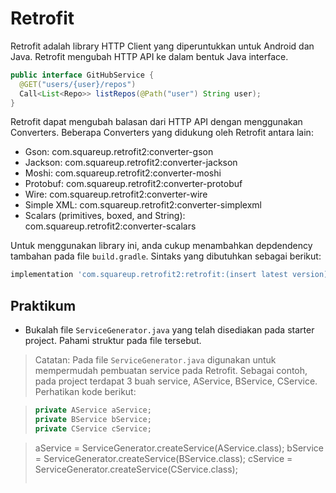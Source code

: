 # Retrofit

Retrofit adalah library HTTP Client yang diperuntukkan untuk Android dan Java.
Retrofit mengubah HTTP API ke dalam bentuk Java interface.

```java
public interface GitHubService {
  @GET("users/{user}/repos")
  Call<List<Repo>> listRepos(@Path("user") String user);
}
```

Retrofit dapat mengubah balasan dari HTTP API dengan menggunakan Converters.
Beberapa Converters yang didukung oleh Retrofit antara lain:

- Gson: com.squareup.retrofit2:converter-gson
- Jackson: com.squareup.retrofit2:converter-jackson
- Moshi: com.squareup.retrofit2:converter-moshi
- Protobuf: com.squareup.retrofit2:converter-protobuf
- Wire: com.squareup.retrofit2:converter-wire
- Simple XML: com.squareup.retrofit2:converter-simplexml
- Scalars (primitives, boxed, and String): com.squareup.retrofit2:converter-scalars

Untuk menggunakan library ini, anda cukup menambahkan depdendency tambahan pada
file `build.gradle`. Sintaks yang dibutuhkan sebagai berikut:

```gradle
implementation 'com.squareup.retrofit2:retrofit:(insert latest version)'
```

## Praktikum

- Bukalah file `ServiceGenerator.java` yang telah disediakan pada starter project. Pahami struktur pada file tersebut.

> Catatan:
> Pada file `ServiceGenerator.java` digunakan untuk mempermudah pembuatan service
> pada Retrofit. Sebagai contoh, pada project terdapat 3 buah service, AService,
> BService, CService. Perhatikan kode berikut:

> ```java
> private AService aService;
> private BService bService;
> private CService cService;

> aService = ServiceGenerator.createService(AService.class);
> bService = ServiceGenerator.createService(BService.class);
> cService = ServiceGenerator.createService(CService.class);
> ```
